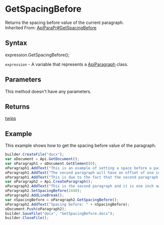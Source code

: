 # GetSpacingBefore

Returns the spacing before value of the current paragraph.<br>Inherited From: [ApiParaPr#GetSpacingBefore](../../ApiParaPr/Methods/GetSpacingBefore.md)

## Syntax

expression.GetSpacingBefore();

`expression` - A variable that represents a [ApiParagraph](../ApiParagraph.md) class.

## Parameters

This method doesn't have any parameters.

## Returns

[twips](../../../Enumerations/twips.md) 

## Example

This example shows how to get the spacing before value of the paragraph.

```javascript
builder.CreateFile("docx");
var oDocument = Api.GetDocument();
var oParagraph1 = oDocument.GetElement(0);
oParagraph1.AddText("This is an example of setting a space before a paragraph. ");
oParagraph1.AddText("The second paragraph will have an offset of one inch from the top. ");
oParagraph1.AddText("This is due to the fact that the second paragraph has this offset enabled.");
var oParagraph2 = Api.CreateParagraph();
oParagraph2.AddText("This is the second paragraph and it is one inch away from the first paragraph.");
oParagraph2.SetSpacingBefore(1440);
oParagraph2.AddLineBreak();
var nSpacingBefore = oParagraph2.GetSpacingBefore();
oParagraph2.AddText("Spacing before: " + nSpacingBefore);
oDocument.Push(oParagraph2);
builder.SaveFile("docx", "GetSpacingBefore.docx");
builder.CloseFile();
```